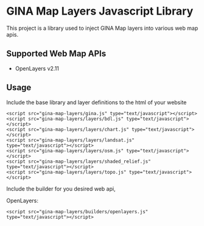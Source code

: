 GINA Map Layers Javascript Library
==================================

This project is a library used to inject GINA Map layers into various web map apis.


Supported Web Map APIs
----------------------

* OpenLayers v2.11


Usage
-----

Include the base library and layer definitions to the html of your website

    <script src="gina-map-layers/gina.js" type="text/javascript"></script>
    <script src="gina-map-layers/layers/bdl.js" type="text/javascript"></script>
    <script src="gina-map-layers/layers/chart.js" type="text/javascript"></script>
    <script src="gina-map-layers/layers/landsat.js" type="text/javascript"></script>
    <script src="gina-map-layers/layers/osm.js" type="text/javascript"></script>
    <script src="gina-map-layers/layers/shaded_relief.js" type="text/javascript"></script>
    <script src="gina-map-layers/layers/topo.js" type="text/javascript"></script>
    
Include the builder for you desired web api,

  OpenLayers: 

    <script src="gina-map-layers/builders/openlayers.js" type="text/javascript"></script>